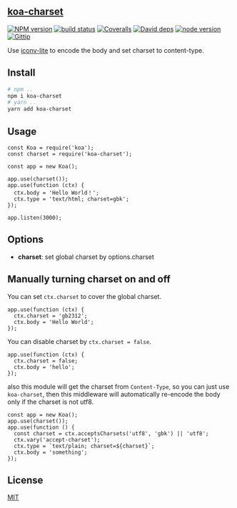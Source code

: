 [koa-charset][github-repo]
----------

[![NPM version][npm-image]][npm-url]
[![build status][travis-image]][travis-url]
[![Coveralls][coveralls-image]][coveralls-url]
[![David deps][david-image]][david-url]
[![node version][node-image]][node-url]
[![Gittip][gittip-image]][gittip-url]

[github-repo]: https://github.com/koajs/charset
[npm-image]: https://img.shields.io/npm/v/koa-charset.svg?style=flat-square
[npm-url]: https://npmjs.org/package/koa-charset
[travis-image]: https://img.shields.io/travis/koajs/charset.svg?style=flat-square
[travis-url]: https://travis-ci.org/koajs/charset
[coveralls-image]: https://img.shields.io/coveralls/koajs/charset.svg?style=flat-square
[coveralls-url]: https://coveralls.io/r/koajs/charset?branch=master
[david-image]: https://img.shields.io/david/koajs/charset.svg?style=flat-square
[david-url]: https://david-dm.org/koajs/charset
[node-image]: https://img.shields.io/badge/node.js-%3E=_0.11-red.svg?style=flat-square
[node-url]: http://nodejs.org/download/
[gittip-image]: https://img.shields.io/gittip/dead-horse.svg?style=flat-square
[gittip-url]: https://www.gittip.com/dead-horse/

Use [iconv-lite](https://github.com/ashtuchkin/iconv-lite) to encode the body and set charset to content-type.

## Install

```bash
# npm ..
npm i koa-charset
# yarn ..
yarn add koa-charset
```

## Usage

```
const Koa = require('koa');
const charset = require('koa-charset');

const app = new Koa();

app.use(charset());
app.use(function (ctx) {
  ctx.body = 'Hello World！';
  ctx.type = 'text/html; charset=gbk';
});

app.listen(3000);
```

## Options

* **charset**: set global charset by options.charset

## Manually turning charset on and off

You can set `ctx.charset` to cover the global charset.

```
app.use(function (ctx) {
  ctx.charset = 'gb2312';
  ctx.body = 'Hello World';
});
```

You can disable charset by `ctx.charset = false`.

```
app.use(function (ctx) {
  ctx.charset = false;
  ctx.body = 'hello';
});
```

also this module will get the charset from `Content-Type`, so you can just use `koa-charset`,
then this middleware will automatically re-encode the body only if the charset is not utf8.

```
const app = new Koa();
app.use(charset());
app.use(function () {
  const charset = ctx.acceptsCharsets('utf8', 'gbk') || 'utf8';
  ctx.vary('accept-charset');
  ctx.type = `text/plain; charset=${charset}`;
  ctx.body = 'something';
});
```

## License

[MIT](LICENSE)
